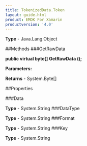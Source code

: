 ```yaml
---
title: TokenizedData.Token
layout: guide.html
product: EMDK For Xamarin 
productversion: '4.0' 
---
```


    

**Type** - Java.Lang.Object

##Methods
###GetRawData

**public virtual byte[] GetRawData ();**


        

**Parameters:**

**Returns** - System.Byte[]

##Properties

###Data

        

**Type** - System.String
###DataType

        

**Type** - System.String
###Format

        

**Type** - System.String
###Key

        

**Type** - System.String
